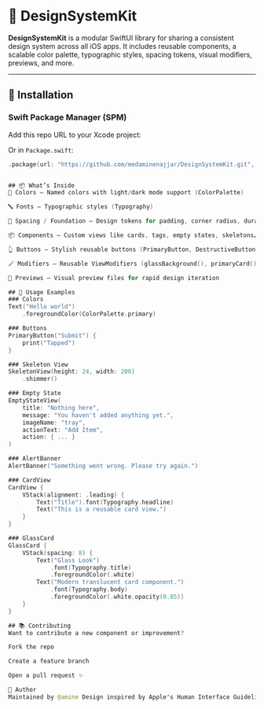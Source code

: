 # 🎨 DesignSystemKit

**DesignSystemKit** is a modular SwiftUI library for sharing a consistent design system across all iOS apps. It includes reusable components, a scalable color palette, typographic styles, spacing tokens, visual modifiers, previews, and more.

---

## 🚀 Installation

### Swift Package Manager (SPM)

Add this repo URL to your Xcode project:


Or in `Package.swift`:

```swift
.package(url: "https://github.com/medaminenajjar/DesignSystemKit.git", from: "1.0.0")


## 📦 What’s Inside
🎨 Colors – Named colors with light/dark mode support (ColorPalette)

🔤 Fonts – Typographic styles (Typography)

📏 Spacing / Foundation – Design tokens for padding, corner radius, duration, etc.

📦 Components – Custom views like cards, tags, empty states, skeletons…

👆 Buttons – Stylish reusable buttons (PrimaryButton, DestructiveButton)

🪄 Modifiers – Reusable ViewModifiers (glassBackground(), primaryCard())

🧪 Previews – Visual preview files for rapid design iteration

## 🧱 Usage Examples
### Colors
Text("Hello world")
    .foregroundColor(ColorPalette.primary)

### Buttons
PrimaryButton("Submit") {
    print("Tapped")
}

### Skeleton View
SkeletonView(height: 24, width: 200)
    .shimmer()

### Empty State
EmptyStateView(
    title: "Nothing here",
    message: "You haven't added anything yet.",
    imageName: "tray",
    actionText: "Add Item",
    action: { ... }
)

### AlertBanner
AlertBanner("Something went wrong. Please try again.")

### CardView
CardView {
    VStack(alignment: .leading) {
        Text("Title").font(Typography.headline)
        Text("This is a reusable card view.")
    }
}

### GlassCard
GlassCard {
    VStack(spacing: 8) {
        Text("Glass Look")
            .font(Typography.title)
            .foregroundColor(.white)
        Text("Modern translucent card component.")
            .font(Typography.body)
            .foregroundColor(.white.opacity(0.85))
    }
}

## 📚 Contributing
Want to contribute a new component or improvement?

Fork the repo

Create a feature branch

Open a pull request ✨

👤 Author
Maintained by @amine Design inspired by Apple's Human Interface Guidelines

